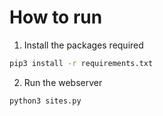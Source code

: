 # How to run
1. Install the packages required
```sh
pip3 install -r requirements.txt
```
2. Run the webserver
```sh
python3 sites.py
```
